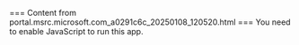 === Content from portal.msrc.microsoft.com_a0291c6c_20250108_120520.html ===
You need to enable JavaScript to run this app.
